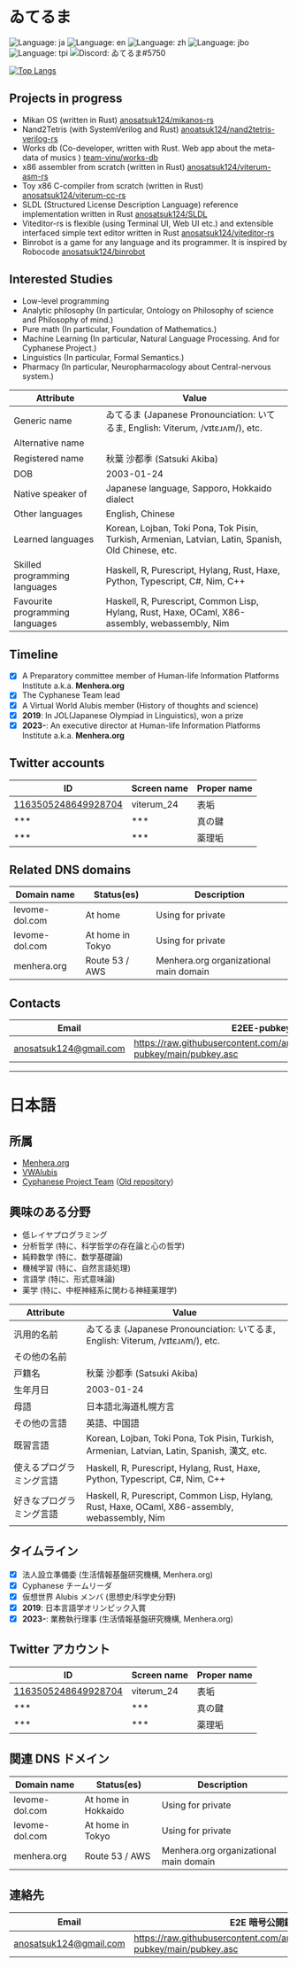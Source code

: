 # ゐてるま

![Language: ja](https://img.shields.io/badge/lang-ja-pink)
![Language: en](https://img.shields.io/badge/lang-en-purple)
![Language: zh](https://img.shields.io/badge/lang-zh-purple)
![Language: jbo](https://img.shields.io/badge/lang-jbo-purple)
![Language: tpi](https://img.shields.io/badge/lang-tpi-purple)
![Discord: ゐてるま#5750](https://img.shields.io/static/v1?label=Discord&message=ゐてるま%235750&color=ca97bf)

[![Top Langs](https://github-readme-stats.vercel.app/api/top-langs/?username=anosatsuk124&layout=donut&theme=dracula)](https://github.com/anuraghazra/github-readme-stats)

## Projects in progress

- Mikan OS (written in Rust) [anosatsuk124/mikanos-rs](https://github.com/anosatsuk124/mikanos-rs)
- Nand2Tetris (with SystemVerilog and Rust) [anoatsuk124/nand2tetris-verilog-rs](https://github.com/anosatsuk124/nand2tetris-verilog-rs)
- Works db (Co-developer, written with Rust. Web app about the meta-data of musics ) [team-vinu/works-db](https://github.com/team-vinu/works-db)
- x86 assembler from scratch (written in Rust) [anosatsuk124/viterum-asm-rs](https://github.com/anosatsuk124/viterum-asm-rs)
- Toy x86 C-compiler from scratch (written in Rust) [anosatsuk124/viterum-cc-rs](https://github.com/anosatsuk124/viterum-cc-rs)
- SLDL (Structured License Description Language) reference implementation written in Rust [anosatsuk124/SLDL](https://github.com/anosatsuk124/SLDL)
- Viteditor-rs is flexible (using Terminal UI, Web UI etc.) and extensible interfaced simple text editor written in Rust [anosatsuk124/viteditor-rs](https://github.com/anosatsuk124/viteditor-rs)
- Binrobot is a game for any language and its programmer. It is inspired by Robocode [anosatsuk124/binrobot](https://github.com/anosatsuk124/binrobot)

## Interested Studies

- Low-level programming
- Analytic philosophy (In particular, Ontology on Philosophy of science and Philosophy of mind.)
- Pure math (In particular, Foundation of Mathematics.)
- Machine Learning (In particular, Natural Language Processing. And for Cyphanese Project.)
- Linguistics (In particular, Formal Semantics.)
- Pharmacy (In particular, Neuropharmacology about Central-nervous system.)

| Attribute                       | Value                                                                                               |
| ------------------------------- | --------------------------------------------------------------------------------------------------- |
| Generic name                    | ゐてるま (Japanese Pronounciation: いてるま, English: Viterum, /vɪtɛɹʌm/), etc.                     |
| Alternative name                |                                                                                                     |
| Registered name                 | 秋葉 沙都季 (Satsuki Akiba)                                                                         |
| DOB                             | 2003-01-24                                                                                          |
| Native speaker of               | Japanese language, Sapporo, Hokkaido dialect                                                        |
| Other languages                 | English, Chinese                                                                                    |
| Learned languages               | Korean, Lojban, Toki Pona, Tok Pisin, Turkish, Armenian, Latvian, Latin, Spanish, Old Chinese, etc. |
| Skilled programming languages   | Haskell, R, Purescript, Hylang, Rust, Haxe, Python, Typescript, C#, Nim, C++                                  |
| Favourite programming languages | Haskell, R, Purescript, Common Lisp, Hylang, Rust, Haxe, OCaml, X86-assembly, webassembly, Nim           |

## Timeline

- [x] A Preparatory committee member of Human-life Information Platforms Institute a.k.a. **Menhera.org**
- [x] The Cyphanese Team lead
- [x] A Virtual World Alubis member (History of thoughts and science)
- [x] **2019**: In JOL(Japanese Olympiad in Linguistics), won a prize
- [x] **2023-**: An executive director at Human-life Information Platforms Institute a.k.a. **Menhera.org**

## Twitter accounts

| ID                                                    | Screen name | Proper name |
| ----------------------------------------------------- | ----------- | ----------- |
| [1163505248649928704](https://twitter.com/viterum_24) | viterum_24  | 表垢        |
| \*\*\*                                                | \*\*\*      | 真の鍵      |
| \*\*\*                                                | \*\*\*      | 薬理垢      |

## Related DNS domains

| Domain name    | Status(es)       | Description                            |
| -------------- | ---------------- | -------------------------------------- |
| levome-dol.com | At home          | Using for private                      |
| levome-dol.com | At home in Tokyo | Using for private                      |
| menhera.org    | Route 53 / AWS   | Menhera.org organizational main domain |

## Contacts

| Email                    | E2EE-pubkey                                                                   |
| ------------------------ | ----------------------------------------------------------------------------- |
| <anosatsuk124@gmail.com> | https://raw.githubusercontent.com/anosatsuk124/Openpgp-pubkey/main/pubkey.asc |

---

# 日本語

## 所属

- [Menhera.org](https://www.menhera.org)
- [VWAlubis](https://pianists.github.io/PsMemoBlog/conworld/)
- [Cyphanese Project Team](https://github.com/anosatsuk124/Cyphanese) ([Old repository](https://github.com/anosatsuk124/Cyphanese-archived))

## 興味のある分野

- 低レイヤプログラミング
- 分析哲学 (特に、科学哲学の存在論と心の哲学)
- 純粋数学 (特に、数学基礎論)
- 機械学習 (特に、自然言語処理)
- 言語学 (特に、形式意味論)
- 薬学 (特に、中枢神経系に関わる神経薬理学)

| Attribute                | Value                                                                                        |
| ------------------------ | -------------------------------------------------------------------------------------------- |
| 汎用的名前               | ゐてるま (Japanese Pronounciation: いてるま, English: Viterum, /vɪtɛɹʌm/), etc.              |
| その他の名前             |                                                                                              |
| 戸籍名                   | 秋葉 沙都季 (Satsuki Akiba)                                                                  |
| 生年月日                 | 2003-01-24                                                                                   |
| 母語                     | 日本語北海道札幌方言                                                                         |
| その他の言語             | 英語、中国語                                                                                 |
| 既習言語                 | Korean, Lojban, Toki Pona, Tok Pisin, Turkish, Armenian, Latvian, Latin, Spanish, 漢文, etc. |
| 使えるプログラミング言語 | Haskell, R, Purescript, Hylang, Rust, Haxe, Python, Typescript, C#, Nim, C++                           |
| 好きなプログラミング言語 | Haskell, R, Purescript, Common Lisp, Hylang, Rust, Haxe, OCaml, X86-assembly, webassembly, Nim    |

## タイムライン

- [x] 法人設立準備委 (生活情報基盤研究機構, Menhera.org)
- [x] Cyphanese チームリーダ
- [x] 仮想世界 Alubis メンバ (思想史/科学史分野)
- [x] **2019**: 日本言語学オリンピック入賞
- [x] **2023-**: 業務執行理事 (生活情報基盤研究機構, Menhera.org)

## Twitter アカウント

| ID                                                    | Screen name | Proper name |
| ----------------------------------------------------- | ----------- | ----------- |
| [1163505248649928704](https://twitter.com/viterum_24) | viterum_24  | 表垢        |
| \*\*\*                                                | \*\*\*      | 真の鍵      |
| \*\*\*                                                | \*\*\*      | 薬理垢      |

## 関連 DNS ドメイン

| Domain name    | Status(es)          | Description                            |
| -------------- | ------------------- | -------------------------------------- |
| levome-dol.com | At home in Hokkaido | Using for private                      |
| levome-dol.com | At home in Tokyo    | Using for private                      |
| menhera.org    | Route 53 / AWS      | Menhera.org organizational main domain |

## 連絡先

| Email                    | E2E 暗号公開鍵                                                                |
| ------------------------ | ----------------------------------------------------------------------------- |
| <anosatsuk124@gmail.com> | https://raw.githubusercontent.com/anosatsuk124/Openpgp-pubkey/main/pubkey.asc |
